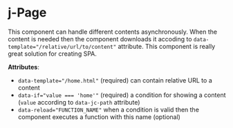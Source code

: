 # j-Page

This component can handle different contents asynchronously. When the content is needed then the component downloads it accoding to `data-template="/relative/url/to/content"` attribute. This component is really great solution for creating SPA.

__Attributes__:
- `data-template="/home.html"` (required) can contain relative URL to a content
- `data-if="value === 'home'"` (required) a condition for showing a content (`value` according to `data-jc-path` attribute)
- `data-reload="FUNCTION_NAME"` when a condition is valid then the component executes a function with this name (optional)